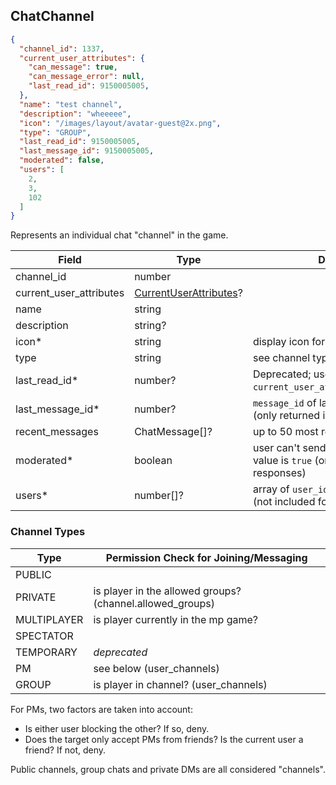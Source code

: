 ## ChatChannel
```json
{
  "channel_id": 1337,
  "current_user_attributes": {
    "can_message": true,
    "can_message_error": null,
    "last_read_id": 9150005005,
  },
  "name": "test channel",
  "description": "wheeeee",
  "icon": "/images/layout/avatar-guest@2x.png",
  "type": "GROUP",
  "last_read_id": 9150005005,
  "last_message_id": 9150005005,
  "moderated": false,
  "users": [
    2,
    3,
    102
  ]
}
```

Represents an individual chat "channel" in the game.

Field                   | Type                                             | Description
----------------------- | ------------------------------------------------ | ------------------
channel_id              | number                                           | |
current_user_attributes | [CurrentUserAttributes](#currentuserattributes)? | | only present on some responses
name                    | string                                           | |
description             | string?                                          | |
icon*                   | string                                           | display icon for the channel
type                    | string                                           | see channel types below
last_read_id*           | number?                                          | Deprecated; use `current_user_attributes.last_read_id`.
last_message_id*        | number?                                          | `message_id` of last known message (only returned in presence responses)
recent_messages         | ChatMessage[]?                                   | up to 50 most recent messages
moderated*              | boolean                                          | user can't send message when the value is `true` (only returned in presence responses)
users*                  | number[]?                                        | array of `user_id` that are in the channel (not included for `PUBLIC` channels)

### Channel Types

Type        | Permission Check for Joining/Messaging
----------- | -----------------------------------------------------
PUBLIC      | |
PRIVATE     | is player in the allowed groups? (channel.allowed_groups)
MULTIPLAYER | is player currently in the mp game?
SPECTATOR   | |
TEMPORARY   | _deprecated_
PM          | see below (user_channels)
GROUP       | is player in channel? (user_channels)

For PMs, two factors are taken into account:

- Is either user blocking the other? If so, deny.
- Does the target only accept PMs from friends? Is the current user a friend? If not, deny.

<aside class="notice">
Public channels, group chats and private DMs are all considered "channels".
</aside>
